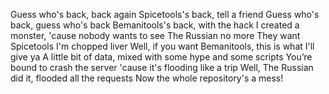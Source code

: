 Guess who's back, back again
Spicetools's back, tell a friend
Guess who's back, guess who's back
Bemanitools's back, with the hack
I created a monster, 'cause nobody wants to see
The Russian no more
They want Spicetools I'm chopped liver
Well, if you want Bemanitools, this is what I'll give ya
A little bit of data, mixed with some hype and some scripts
You’re bound to crash the server 'cause it's flooding like a trip
Well, The Russian did it, flooded all the requests
Now the whole repository's a mess!
